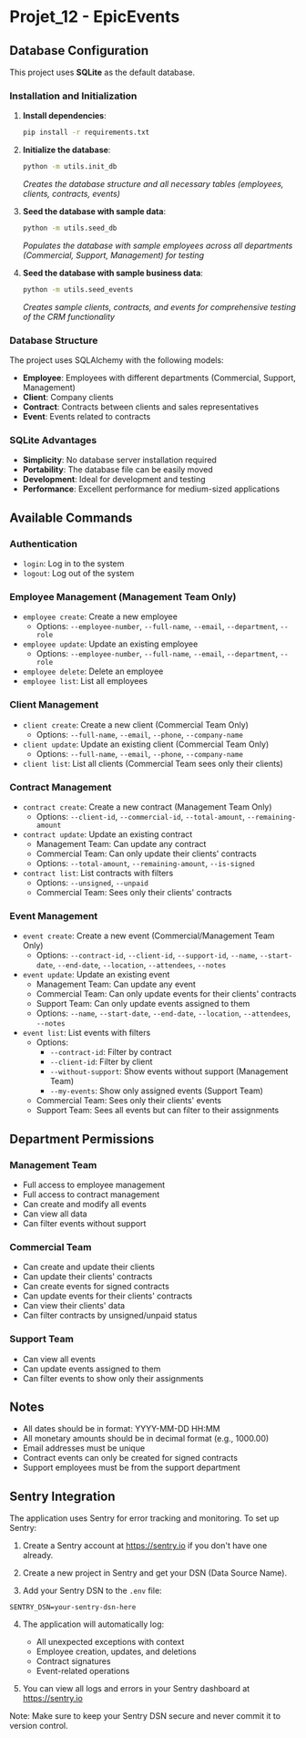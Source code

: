 # Projet_12 - EpicEvents

## Database Configuration

This project uses **SQLite** as the default database.

### Installation and Initialization

1. **Install dependencies**:
   ```bash
   pip install -r requirements.txt
   ```

2. **Initialize the database**:
   ```bash
   python -m utils.init_db
   ```
   *Creates the database structure and all necessary tables (employees, clients, contracts, events)*

3. **Seed the database with sample data**:
   ```bash
   python -m utils.seed_db
   ```
   *Populates the database with sample employees across all departments (Commercial, Support, Management) for testing*

4. **Seed the database with sample business data**:
   ```bash
   python -m utils.seed_events
   ```
   *Creates sample clients, contracts, and events for comprehensive testing of the CRM functionality*

### Database Structure

The project uses SQLAlchemy with the following models:
- **Employee**: Employees with different departments (Commercial, Support, Management)
- **Client**: Company clients
- **Contract**: Contracts between clients and sales representatives
- **Event**: Events related to contracts

### SQLite Advantages

- **Simplicity**: No database server installation required
- **Portability**: The database file can be easily moved
- **Development**: Ideal for development and testing
- **Performance**: Excellent performance for medium-sized applications 

## Available Commands


### Authentication
- `login`: Log in to the system
- `logout`: Log out of the system

### Employee Management (Management Team Only)
- `employee create`: Create a new employee
  - Options: `--employee-number`, `--full-name`, `--email`, `--department`, `--role`
- `employee update`: Update an existing employee
  - Options: `--employee-number`, `--full-name`, `--email`, `--department`, `--role`
- `employee delete`: Delete an employee
- `employee list`: List all employees

### Client Management
- `client create`: Create a new client (Commercial Team Only)
  - Options: `--full-name`, `--email`, `--phone`, `--company-name`
- `client update`: Update an existing client (Commercial Team Only)
  - Options: `--full-name`, `--email`, `--phone`, `--company-name`
- `client list`: List all clients (Commercial Team sees only their clients)

### Contract Management
- `contract create`: Create a new contract (Management Team Only)
  - Options: `--client-id`, `--commercial-id`, `--total-amount`, `--remaining-amount`
- `contract update`: Update an existing contract
  - Management Team: Can update any contract
  - Commercial Team: Can only update their clients' contracts
  - Options: `--total-amount`, `--remaining-amount`, `--is-signed`
- `contract list`: List contracts with filters
  - Options: `--unsigned`, `--unpaid`
  - Commercial Team: Sees only their clients' contracts

### Event Management
- `event create`: Create a new event (Commercial/Management Team Only)
  - Options: `--contract-id`, `--client-id`, `--support-id`, `--name`, `--start-date`, `--end-date`, `--location`, `--attendees`, `--notes`
- `event update`: Update an existing event
  - Management Team: Can update any event
  - Commercial Team: Can only update events for their clients' contracts
  - Support Team: Can only update events assigned to them
  - Options: `--name`, `--start-date`, `--end-date`, `--location`, `--attendees`, `--notes`
- `event list`: List events with filters
  - Options: 
    - `--contract-id`: Filter by contract
    - `--client-id`: Filter by client
    - `--without-support`: Show events without support (Management Team)
    - `--my-events`: Show only assigned events (Support Team)
  - Commercial Team: Sees only their clients' events
  - Support Team: Sees all events but can filter to their assignments

## Department Permissions

### Management Team
- Full access to employee management
- Full access to contract management
- Can create and modify all events
- Can view all data
- Can filter events without support

### Commercial Team
- Can create and update their clients
- Can update their clients' contracts
- Can create events for signed contracts
- Can update events for their clients' contracts
- Can view their clients' data
- Can filter contracts by unsigned/unpaid status

### Support Team
- Can view all events
- Can update events assigned to them
- Can filter events to show only their assignments

## Notes
- All dates should be in format: YYYY-MM-DD HH:MM
- All monetary amounts should be in decimal format (e.g., 1000.00)
- Email addresses must be unique
- Contract events can only be created for signed contracts
- Support employees must be from the support department

## Sentry Integration

The application uses Sentry for error tracking and monitoring. To set up Sentry:

1. Create a Sentry account at https://sentry.io if you don't have one already.

2. Create a new project in Sentry and get your DSN (Data Source Name).

3. Add your Sentry DSN to the `.env` file:
```env
SENTRY_DSN=your-sentry-dsn-here
```

4. The application will automatically log:
   - All unexpected exceptions with context
   - Employee creation, updates, and deletions
   - Contract signatures
   - Event-related operations

5. You can view all logs and errors in your Sentry dashboard at https://sentry.io

Note: Make sure to keep your Sentry DSN secure and never commit it to version control.